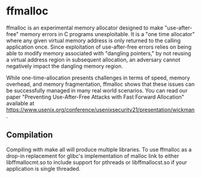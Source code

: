 # ffmalloc
ffmalloc is an experimental memory allocator designed to make "use-after-free" memory errors in C programs unexploitable. It is a "one time allocator" where any given virtual memory address is only returned to the calling application once. Since exploitation of use-after-free errors relies on being able to modify memory associated with "dangling pointers," by not reusing a virtual address region in subsequent allocation, an adversary cannot negatively impact the dangling memory region.

While one-time-allocation presents challenges in terms of speed, memory overhead, and memory fragmentation, ffmalloc shows that these issues can be successfully managed in many real world scenarios. You can read our paper "Preventing Use-After-Free Attacks with Fast Forward Allocation" available at https://www.usenix.org/conference/usenixsecurity21/presentation/wickman.

## Compilation
Compiling with make all will produce multiple libraries. To use ffmalloc as a drop-in replacement for glibc's implementation of malloc link to either libffmallocmt.so to include support for pthreads or libffmallocst.so if your application is single threaded.

